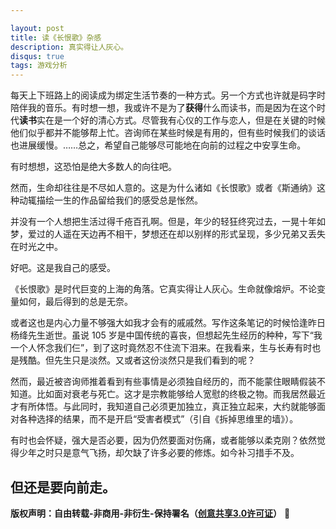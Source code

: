 ```yaml
---

layout: post
title: 读《长恨歌》杂感
description: 真实得让人灰心。
disqus: true
tags: 游戏分析
---
```

每天上下班路上的阅读成为绑定生活节奏的一种方式。另一个方式也许就是码字时陪伴我的音乐。有时想一想，我或许不是为了**获得**什么而读书，而是因为在这个时代**读书**实在是一个好的清心方式。尽管我有心仪的工作与恋人，但是在关键的时候他们似乎都并不能够帮上忙。咨询师在某些时候是有用的，但有些时候我们的谈话也进展缓慢。……总之，希望自己能够尽可能地在向前的过程之中安享生命。

有时想想，这恐怕是绝大多数人的向往吧。

然而，生命却往往是不尽如人意的。这是为什么诸如《长恨歌》或者《斯通纳》这种动辄描绘一生的作品留给我们的感受总是怅然。

并没有一个人想把生活过得千疮百孔啊。但是，年少的轻狂终究过去，一晃十年如梦，爱过的人遥在天边再不相干，梦想还在却以别样的形式呈现，多少兄弟又丢失在时光之中。

好吧。这是我自己的感受。

《长恨歌》是时代巨变的上海的角落。它真实得让人灰心。生命就像熔炉。不论变量如何，最后得到的总是无奈。

或者这也是内心力量不够强大如我才会有的戚戚然。写作这条笔记的时候恰逢昨日杨绛先生逝世。虽说 105 岁是中国传统的喜丧，但想起先生经历的种种，写下“我一个人怀念我们仨”，到了这时竟然忍不住流下泪来。在我看来，生与长寿有时也是残酷。但先生只是淡然。又或者这份淡然只是我们看到的呢？

然而，最近被咨询师推着看到有些事情是必须独自经历的，而不能蒙住眼睛假装不知道。比如面对衰老与死亡。这才是宗教能够给人宽慰的终极之物。而我居然最近才有所体悟。与此同时，我知道自己必须更加独立，真正独立起来，大约就能够面对各种选择的结果，而不是开启“受害者模式”（引自《拆掉思维里的墙》）。

有时也会怀疑，强大是否必要，因为仍然要面对伤痛，或者能够以柔克刚？依然觉得少年之时只是意气飞扬，却欠缺了许多必要的修炼。如今补习措手不及。

但还是要向前走。
---
**版权声明：自由转载-非商用-非衍生-保持署名（[创意共享3.0许可证](https://creativecommons.org/licenses/by-nc-nd/3.0/deed.zh)）** 
